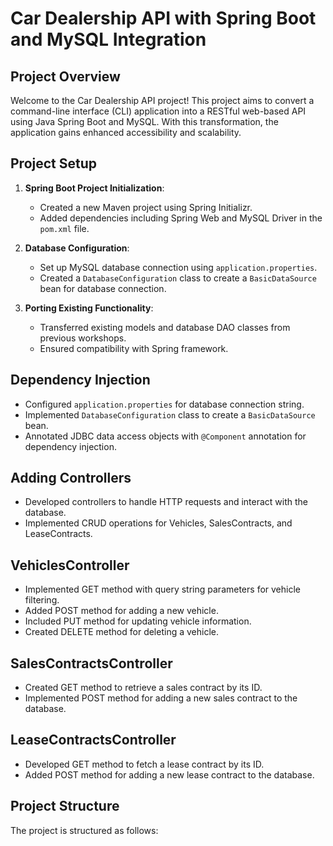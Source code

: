 # Car Dealership API with Spring Boot and MySQL Integration

## Project Overview

Welcome to the Car Dealership API project! This project aims to convert a command-line interface (CLI) application into a RESTful web-based API using Java Spring Boot and MySQL. With this transformation, the application gains enhanced accessibility and scalability.

## Project Setup

1. **Spring Boot Project Initialization**:
   - Created a new Maven project using Spring Initializr.
   - Added dependencies including Spring Web and MySQL Driver in the `pom.xml` file.

2. **Database Configuration**:
   - Set up MySQL database connection using `application.properties`.
   - Created a `DatabaseConfiguration` class to create a `BasicDataSource` bean for database connection.

3. **Porting Existing Functionality**:
   - Transferred existing models and database DAO classes from previous workshops.
   - Ensured compatibility with Spring framework.

## Dependency Injection

- Configured `application.properties` for database connection string.
- Implemented `DatabaseConfiguration` class to create a `BasicDataSource` bean.
- Annotated JDBC data access objects with `@Component` annotation for dependency injection.

## Adding Controllers

- Developed controllers to handle HTTP requests and interact with the database.
- Implemented CRUD operations for Vehicles, SalesContracts, and LeaseContracts.

## VehiclesController

- Implemented GET method with query string parameters for vehicle filtering.
- Added POST method for adding a new vehicle.
- Included PUT method for updating vehicle information.
- Created DELETE method for deleting a vehicle.

## SalesContractsController

- Created GET method to retrieve a sales contract by its ID.
- Implemented POST method for adding a new sales contract to the database.

## LeaseContractsController

- Developed GET method to fetch a lease contract by its ID.
- Added POST method for adding a new lease contract to the database.

## Project Structure

The project is structured as follows:
